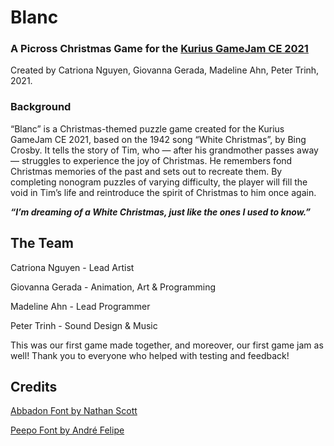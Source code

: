 # Blanc
### A Picross Christmas Game for the [Kurius GameJam CE 2021](https://www.kurius.ca/kuriushacks-ce)
Created by Catriona Nguyen, Giovanna Gerada, Madeline Ahn, Peter Trinh, 2021.

### Background
“Blanc” is a Christmas-themed puzzle game created for the Kurius GameJam CE 2021, based on the 1942 song “White Christmas”, by Bing Crosby. It tells the story of Tim, who — after his grandmother passes away — struggles to experience the joy of Christmas. He remembers fond Christmas memories of the past and sets out to recreate them. By completing nonogram puzzles of varying difficulty, the player will fill the void in Tim’s life and reintroduce the spirit of Christmas to him once again.

***“I’m dreaming of a White Christmas, just like the ones I used to know.”***



## The Team
Catriona Nguyen   -  Lead Artist

Giovanna Gerada   -  Animation, Art & Programming

Madeline Ahn   -  Lead Programmer

Peter Trinh   -  Sound Design & Music


This was our first game made together, and moreover, our first game jam as well! Thank you to everyone who helped with testing and feedback!


## Credits
[Abbadon Font by Nathan Scott](https://caffinate.itch.io/abaddon)

[Peepo Font by André Felipe](https://www.dafont.com/peepo.font)
